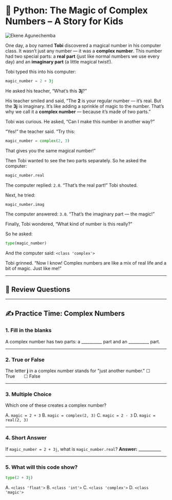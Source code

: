 # 🌟 Python: The Magic of Complex Numbers – A Story for Kids

![Ekene Agunechemba](https://agunechembaekene.wordpress.com/wp-content/uploads/2025/05/a_funny_yoruba_boy_named_tobi_in.jpeg)

One day, a boy named **Tobi** discovered a magical number in his computer class. It wasn’t just any number — it was a **complex number**. This number had two special parts: a **real part** (just like normal numbers we use every day) and an **imaginary part** (a little magical twist!).

Tobi typed this into his computer:

```python
magic_number = 2 + 3j
```

He asked his teacher, “What’s this **3j**?”

His teacher smiled and said, “The **2** is your regular number — it’s real. But the **3j** is imaginary. It’s like adding a sprinkle of magic to the number. That’s why we call it a **complex number** — because it’s made of two parts.”

Tobi was curious. He asked, “Can I make this number in another way?”

“Yes!” the teacher said. “Try this:

```python
magic_number = complex(2, 3)
```

That gives you the same magical number!”

Then Tobi wanted to see the two parts separately. So he asked the computer:

```python
magic_number.real
```

The computer replied: `2.0`. “That’s the real part!” Tobi shouted.

Next, he tried:

```python
magic_number.imag
```

The computer answered: `3.0`. “That’s the imaginary part — the magic!”

Finally, Tobi wondered, “What kind of number is this really?”

So he asked:

```python
type(magic_number)
```

And the computer said: `<class 'complex'>`

Tobi grinned. “Now I know! Complex numbers are like a mix of real life and a bit of magic. Just like me!”

---

## 🧠 Review Questions


---

## ✍️ Practice Time: Complex Numbers

### 1. Fill in the blanks

A complex number has two parts: a \_\_\_\_\_\_\_\_\_\_ part and an \_\_\_\_\_\_\_\_\_\_ part.

---

### 2. True or False

The letter **j** in a complex number stands for "just another number."
☐ True  ☐ False

---

### 3. Multiple Choice

Which one of these creates a complex number?

A. `magic = 2 + 3`
B. `magic = complex(2, 3)`
C. `magic = 2 - 3`
D. `magic = real(2, 3)`

---

### 4. Short Answer

If `magic_number = 2 + 3j`, what is `magic_number.real`?
**Answer:** \_\_\_\_\_\_\_\_\_\_\_

---

### 5. What will this code show?

```python
type(2 + 3j)
```

A. `<class 'float'>`
B. `<class 'int'>`
C. `<class 'complex'>`
D. `<class 'magic'>`

